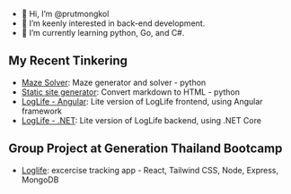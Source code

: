 - 👋 Hi, I’m @prutmongkol
- 👀 I’m keenly interested in back-end development.
- 🌱 I’m currently learning python, Go, and C#.

## My Recent Tinkering
- [Maze Solver](https://github.com/prutmongkol/maze-gen-solver): Maze generator and solver - python
- [Static site generator](https://github.com/prutmongkol/static-site-gen): Convert markdown to HTML - python
- [LogLife - Angular](https://github.com/prutmongkol/loglife-angular-frontend): Lite version of LogLife frontend, using Angular framework
- [LogLife - .NET](https://github.com/prutmongkol/loglife-dotnet-backend): Lite version of LogLife backend, using .NET Core

## Group Project at Generation Thailand Bootcamp
- [Loglife](https://github.com/JSD6G8/frontend): excercise tracking app - React, Tailwind CSS, Node, Express, MongoDB

<!---
- 💞️ I’m looking to collaborate on ...
- 📫 How to reach me ...
- 😄 Pronouns: ...
- ⚡ Fun fact: ...
--->
<!---
prutmongkol/prutmongkol is a ✨ special ✨ repository because its `README.md` (this file) appears on your GitHub profile.
You can click the Preview link to take a look at your changes.
--->
